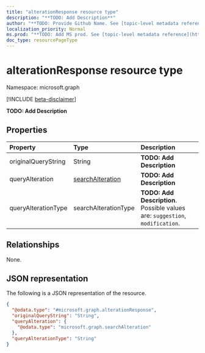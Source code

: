```yaml
---
title: "alterationResponse resource type"
description: "**TODO: Add Description**"
author: "**TODO: Provide Github Name. See [topic-level metadata reference](https://msgo.azurewebsites.net/add/document/guidelines/metadata.html#topic-level-metadata)**"
localization_priority: Normal
ms.prod: "**TODO: Add MS prod. See [topic-level metadata reference](https://msgo.azurewebsites.net/add/document/guidelines/metadata.html#topic-level-metadata)**"
doc_type: resourcePageType
---
```


# alterationResponse resource type

Namespace: microsoft.graph

[!INCLUDE [beta-disclaimer](../../includes/beta-disclaimer.md)]

**TODO: Add Description**

## Properties
|Property|Type|Description|
|:---|:---|:---|
|originalQueryString|String|**TODO: Add Description**|
|queryAlteration|[searchAlteration](../resources/searchalteration.md)|**TODO: Add Description**|
|queryAlterationType|searchAlterationType|**TODO: Add Description**. Possible values are: `suggestion`, `modification`.|

## Relationships
None.

## JSON representation
The following is a JSON representation of the resource.
<!-- {
  "blockType": "resource",
  "@odata.type": "microsoft.graph.alterationResponse"
}
-->
``` json
{
  "@odata.type": "#microsoft.graph.alterationResponse",
  "originalQueryString": "String",
  "queryAlteration": {
    "@odata.type": "microsoft.graph.searchAlteration"
  },
  "queryAlterationType": "String"
}
```

